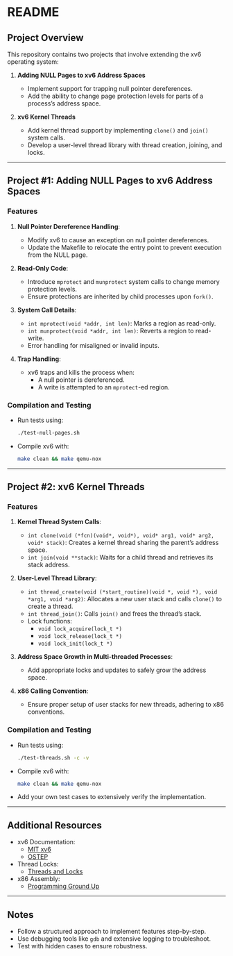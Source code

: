 # README

## Project Overview
This repository contains two projects that involve extending the xv6 operating system:

1. **Adding NULL Pages to xv6 Address Spaces**
   - Implement support for trapping null pointer dereferences.
   - Add the ability to change page protection levels for parts of a process’s address space.

2. **xv6 Kernel Threads**
   - Add kernel thread support by implementing `clone()` and `join()` system calls.
   - Develop a user-level thread library with thread creation, joining, and locks.

---

## Project #1: Adding NULL Pages to xv6 Address Spaces

### Features
1. **Null Pointer Dereference Handling**:
   - Modify xv6 to cause an exception on null pointer dereferences.
   - Update the Makefile to relocate the entry point to prevent execution from the NULL page.

2. **Read-Only Code**:
   - Introduce `mprotect` and `munprotect` system calls to change memory protection levels.
   - Ensure protections are inherited by child processes upon `fork()`.

3. **System Call Details**:
   - `int mprotect(void *addr, int len)`: Marks a region as read-only.
   - `int munprotect(void *addr, int len)`: Reverts a region to read-write.
   - Error handling for misaligned or invalid inputs.

4. **Trap Handling**:
   - xv6 traps and kills the process when:
     - A null pointer is dereferenced.
     - A write is attempted to an `mprotect`-ed region.

### Compilation and Testing
- Run tests using:
  ```bash
  ./test-null-pages.sh
  ```
- Compile xv6 with:
  ```bash
  make clean && make qemu-nox
  ```

---

## Project #2: xv6 Kernel Threads

### Features
1. **Kernel Thread System Calls**:
   - `int clone(void (*fcn)(void*, void*), void* arg1, void* arg2, void* stack)`:
     Creates a kernel thread sharing the parent’s address space.
   - `int join(void **stack)`:
     Waits for a child thread and retrieves its stack address.

2. **User-Level Thread Library**:
   - `int thread_create(void (*start_routine)(void *, void *), void *arg1, void *arg2)`:
     Allocates a new user stack and calls `clone()` to create a thread.
   - `int thread_join()`: Calls `join()` and frees the thread’s stack.
   - Lock functions:
     - `void lock_acquire(lock_t *)`
     - `void lock_release(lock_t *)`
     - `void lock_init(lock_t *)`

3. **Address Space Growth in Multi-threaded Processes**:
   - Add appropriate locks and updates to safely grow the address space.

4. **x86 Calling Convention**:
   - Ensure proper setup of user stacks for new threads, adhering to x86 conventions.

### Compilation and Testing
- Run tests using:
  ```bash
  ./test-threads.sh -c -v
  ```
- Compile xv6 with:
  ```bash
  make clean && make qemu-nox
  ```
- Add your own test cases to extensively verify the implementation.

---

## Additional Resources
- xv6 Documentation:
  - [MIT xv6](https://pdos.csail.mit.edu/6.828/2017/xv6.html)
  - [OSTEP](http://www.ostep.org/)
- Thread Locks:
  - [Threads and Locks](http://pages.cs.wisc.edu/~remzi/OSTEP/threads-locks.pdf)
- x86 Assembly:
  - [Programming Ground Up](https://download-mirror.savannah.gnu.org/releases/pgubook/ProgrammingGroundUp-1-0-booksize.pdf)

---

## Notes
- Follow a structured approach to implement features step-by-step.
- Use debugging tools like `gdb` and extensive logging to troubleshoot.
- Test with hidden cases to ensure robustness.
